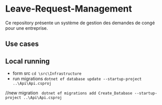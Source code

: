 # Leave-Request-Management

Ce repository présente un système de gestion des demandes de congé pour une entreprise.

## Use cases

## Local running

- form src `cd \src\Infrastructure`
- run migrations `dotnet ef database update --startup-project ..\Api\Api.csproj`

//new migration ` dotnet ef migrations add Create_Database --startup-project ..\Api\Api.csproj`
